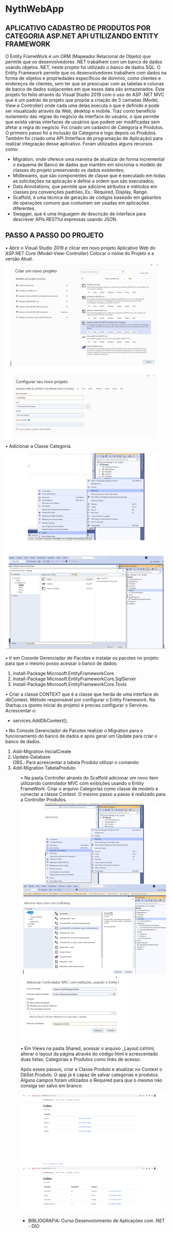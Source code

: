 # NythWebApp 


<h2>APLICATIVO CADASTRO DE PRODUTOS POR CATEGORIA ASP.NET API UTILIZANDO ENTITY FRAMEWORK </h2>

O Entity FrameWork é um ORM (Mapeador Relacional de Objeto) que permite que os desenvolvedores .NET trabalhem com um banco de dados usando objetos .NET, neste projeto foi utilizado o banco de dados SQL. O Entity Framework permite que os desenvolvedores trabalhem com dados na forma de objetos e propriedades específicos de domínio, como clientes e endereços de clientes, sem ter que se preocupar com as tabelas e colunas de banco de dados subjacentes em que esses data são armazenados.
Este projeto foi feito através do Visual Studio 2019 com o uso do ASP .NET MVC que é um padrão de projeto que propõe a criação de 3 camadas (Model, View e Controller) onde cada uma delas executa o que é definido e pode ser visualizado através da Web, desktop e mobile. Traz como benefício isolamento das regras do negócio da interface do usuário, o que permite que exista várias interfaces de usuários que podem ser modificadas sem afetar a regra do negócio. 
Foi criado um cadastro de Categoria e Produtos. O primeiro passo foi a inclusão da Categoria e logo depois os Produtos. Também foi criado uma API (Interface de programação de Aplicação) para realizar integração desse aplicativo. 
Foram utilizados alguns recursos como: <br>
<ul>
<li>	Migration, onde oferece uma maneira de atualizar de forma incremental o esquema de Banco de dados que mantém em sincronia o modelo de classes do projeto preservando os dados existentes; </li>
<li> Midlewares, que são componentes de classe que é executado em todas as solicitações na aplicação e define a ordem que são executados; </li>
<li>	Data Annotations, que permite que adicione atributos e métodos em classes pra convenções padrões, Ex.: Required, Display, Range.</li>
<li>	Scaffold, é uma técnica de geração de códigos baseado em gabaritos de operações comuns que costumam ser usadas em aplicações diferentes. </li>
<li>	Swagger, que é uma linguagem de descrição de interface para descrever APIs RESTful expressas usando JSON. </li>
</ul>

<h2>PASSO A PASSO DO PROJETO</h2>
•	Abrir o Visual Studio 2019 e clicar em novo projeto Aplicativo Web do ASP.NET Core (Model-View-Controller) Colocar o nome do Projeto e a versão Atual.
<img src="NythwebApp1.png">

•	Adicionar a Classe Categoria.

<img src="NythwebApp2.png">

•	Ir em Console Gerenciador de Pacotes e instalar os pacotes no projeto para que o mesmo posso acessar o banco de dados:
<ol>
<li> install-Package Microsoft.EntityFrameworkCore </li>
<li> Install-Package Microsoft.EntityFrameworkCore.SqlServer</li>
<li> Install-Package Microsoft.EntityFrameworkCore.Tools </li>
</ol>

•	Criar a classe CONTEXT que é a classe que herda de uma interface do dbContext. Método responsável por configurar o Entity Framework. Na Startup.cs (ponto inicial do projeto) é preciso configurar o Services. Acrescentar o: <br>
- services.AddDbContext<Context>();</li>

•	No Console Gerenciador de Pacotes realizar o Migration para o funcionamento do banco de dados e após gerar um Update para criar o banco de dados.
<ol>
<li> Add-Migration InicialCreate </li>
<li> Update-Database</li>
OBS.: Para acrescentar a tabela Produto utilizar o comando:
<li> Add-Migration TabelaProduto </li>
<ol>


•	Na pasta Controller através do Scaffold adicionar um novo item utilizando controlador MVC com exibições usando o Entity FrameWork. Criar o arquivo Categorias como classe de modelo e conectar a classe Context. O mesmo passo a passo é realizado para a Controller Produtos. <br>
<img src="NythwebApp3.png"> 
<img src="NythwebApp4.png">

•	Em Views na pasta Shared, acessar o arquivo _Layout.cshtml, alterar o layout da página através do código html e acrescentado duas listas: Categorias e Produtos como links de acesso.

Após esses passos, criar a Classe Produto e atualizar no Context o DbSet Produto. O app já é capaz de salvar categorias e produtos. Alguns campos foram utilizados o Required para que o mesmo não consiga ser salvo em branco.

<img src="NythwebApp5.png"> <br>



- BIBLIOGRAFIA: Curso Desenvolvimento de Aplicações com .NET - DIO




